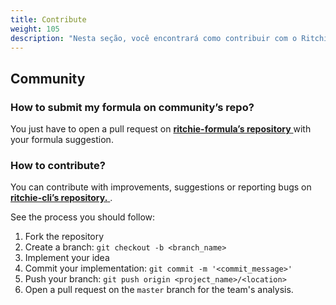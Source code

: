 ```yaml
---
title: Contribute
weight: 105
description: "Nesta seção, você encontrará como contribuir com o Ritchie."
---
```


## **Community**

### **How to submit my formula on community’s repo?**

You just have to open a pull request on [**ritchie-formula’s repository** ](https://github.com/ZupIT/ritchie-formulas) with your formula suggestion.


### **How to contribute?**

You can contribute with improvements, suggestions or reporting bugs on  [**ritchie-cli’s repository.** ](https://github.com/ZupIT/ritchie-cli). 

See the process you should follow:

1. Fork the repository
2. Create a branch: `git checkout -b <branch_name>`
3. Implement your idea
4. Commit your implementation: `git commit -m '<commit_message>'`
5. Push your branch: `git push origin <project_name>/<location>`
6. Open a pull request on the `master` branch for the team's analysis.
